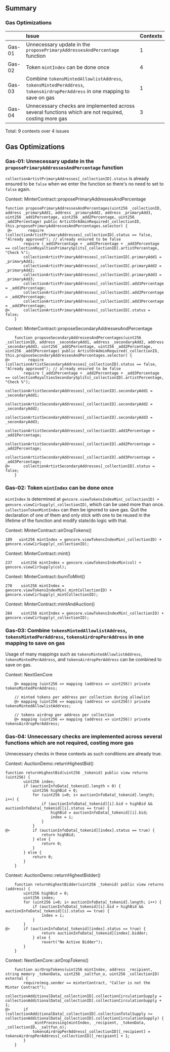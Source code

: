 ## Summary

### Gas Optimizations
| |Issue|Contexts|
|-|:-|:-|
| Gas-01 | Unnecessary update in the `proposePrimaryAddressesAndPercentage` function  | 1 |
| Gas-02 | Token `mintIndex` can be done once | 4 | 
| Gas-03 | Combine `tokensMintedAllowlistAddress`, `tokensMintedPerAddress`, `tokensAirdropPerAddress` in one mapping to save on gas  | 1 |
| Gas-04 | Unnecessary checks are implemented across several functions which are not required, costing more gas| 3 |

Total: 9 contexts over 4 issues

## Gas Optimizations
### Gas-01: Unnecessary update in the `proposePrimaryAddressesAndPercentage` function
`collectionArtistPrimaryAddresses[_collectionID].status` is already ensured to be `false` when we enter the function so there's no need to set to `false` again.

Context: MinterContract::proposePrimaryAddressesAndPercentage
```solidity
function proposePrimaryAddressesAndPercentages(uint256 _collectionID, address _primaryAdd1, address _primaryAdd2, address _primaryAdd3, uint256 _add1Percentage, uint256 _add2Percentage, uint256 _add3Percentage) public ArtistOrAdminRequired(_collectionID, this.proposePrimaryAddressesAndPercentages.selector) {
 @>       require (collectionArtistPrimaryAddresses[_collectionID].status == false, "Already approved"); // already ensured to be false
        require (_add1Percentage + _add2Percentage + _add3Percentage == collectionRoyaltiesPrimarySplits[_collectionID].artistPercentage, "Check %");
        collectionArtistPrimaryAddresses[_collectionID].primaryAdd1 = _primaryAdd1;
        collectionArtistPrimaryAddresses[_collectionID].primaryAdd2 = _primaryAdd2;
        collectionArtistPrimaryAddresses[_collectionID].primaryAdd3 = _primaryAdd3;
        collectionArtistPrimaryAddresses[_collectionID].add1Percentage = _add1Percentage;
        collectionArtistPrimaryAddresses[_collectionID].add2Percentage = _add2Percentage;
        collectionArtistPrimaryAddresses[_collectionID].add3Percentage = _add3Percentage;
@>      collectionArtistPrimaryAddresses[_collectionID].status = false;
    }

```
Context: MinterContract::proposeSecondaryAddressesAndPercentage
```solidity
    function proposeSecondaryAddressesAndPercentages(uint256 _collectionID, address _secondaryAdd1, address _secondaryAdd2, address _secondaryAdd3, uint256 _add1Percentage, uint256 _add2Percentage, uint256 _add3Percentage) public ArtistOrAdminRequired(_collectionID, this.proposeSecondaryAddressesAndPercentages.selector) {
@>        require (collectionArtistSecondaryAddresses[_collectionID].status == false, "Already approved"); // already ensured to be false
        require (_add1Percentage + _add2Percentage + _add3Percentage == collectionRoyaltiesSecondarySplits[_collectionID].artistPercentage, "Check %");
        collectionArtistSecondaryAddresses[_collectionID].secondaryAdd1 = _secondaryAdd1;
        collectionArtistSecondaryAddresses[_collectionID].secondaryAdd2 = _secondaryAdd2;
        collectionArtistSecondaryAddresses[_collectionID].secondaryAdd3 = _secondaryAdd3;
        collectionArtistSecondaryAddresses[_collectionID].add1Percentage = _add1Percentage;
        collectionArtistSecondaryAddresses[_collectionID].add2Percentage = _add2Percentage;
        collectionArtistSecondaryAddresses[_collectionID].add3Percentage = _add3Percentage;
@>      collectionArtistSecondaryAddresses[_collectionID].status = false;
    }
```


### Gas-02: Token `mintIndex` can be done once
`mintIndex` is determined at `gencore.viewTokensIndexMin(_collectionID) + gencore.viewCirSupply(_collectionID)`, which can be used more than once. `collectionTokenMintIndex` can then be ignored to save gas. Quit the declaration of one of them and only stick with one to be reused in the lifetime of the function and modify state/do logic with that.

Context: MinterContract::airDropTokens()
```solidity
189   uint256 mintIndex = gencore.viewTokensIndexMin(_collectionID) + gencore.viewCirSupply(_collectionID);
```
Context: MinterContract::mint()
```solidity
237    uint256 mintIndex = gencore.viewTokensIndexMin(col) + gencore.viewCirSupply(col);
```
Context: MinterContract::burnToMint()
```solidity
270    uint256 mintIndex = gencore.viewTokensIndexMin(_mintCollectionID) + gencore.viewCirSupply(_mintCollectionID);

```
Context: MinterContract::mintAndAuction()
```solidity
284    uint256 mintIndex = gencore.viewTokensIndexMin(_collectionID) + gencore.viewCirSupply(_collectionID);
```
### Gas-03: Combine `tokensMintedAllowlistAddress`, `tokensMintedPerAddress`, `tokensAirdropPerAddress` in one mapping to save on gas
Usage of many mappings such as `tokensMintedAllowlistAddress`, `tokensMintedPerAddress`, and `tokensAirdropPerAddress` can be combined to save on gas.

Context: NextGenCore
```solidity
    @> mapping (uint256 => mapping (address => uint256)) private tokensMintedPerAddress;

    // minted tokens per address per collection during allowlist
    @> mapping (uint256 => mapping (address => uint256)) private tokensMintedAllowlistAddress;

    // tokens airdrop per address per collection 
    @> mapping (uint256 => mapping (address => uint256)) private tokensAirdropPerAddress;
```

### Gas-04: Unnecessary checks are implemented across several functions which are not required, costing more gas
Unnecessary checks in these contexts as such conditions are already true. 

Context: AuctionDemo::returnHighestBid()
```solidity
function returnHighestBid(uint256 _tokenid) public view returns (uint256) {
        uint256 index;
        if (auctionInfoData[_tokenid].length > 0) {
            uint256 highBid = 0;
            for (uint256 i=0; i< auctionInfoData[_tokenid].length; i++) {
                if (auctionInfoData[_tokenid][i].bid > highBid && auctionInfoData[_tokenid][i].status == true) {
                    highBid = auctionInfoData[_tokenid][i].bid;
                    index = i;
                }
            }
@>          if (auctionInfoData[_tokenid][index].status == true) {
                return highBid;
            } else {
                return 0;
            }
        } else {
            return 0;
        }
    }
```

Context: AuctionDemo::returnHighestBidder()
```solidity
    function returnHighestBidder(uint256 _tokenid) public view returns (address) {
        uint256 highBid = 0;
        uint256 index;
        for (uint256 i=0; i< auctionInfoData[_tokenid].length; i++) {
            if (auctionInfoData[_tokenid][i].bid > highBid && auctionInfoData[_tokenid][i].status == true) {
                index = i;
            }
        }
@>      if (auctionInfoData[_tokenid][index].status == true) {
                return auctionInfoData[_tokenid][index].bidder;
            } else {
                revert("No Active Bidder");
        }
    }
```

Context: NextGenCore::airDropTokens()
```solidity
    function airDropTokens(uint256 mintIndex, address _recipient, string memory _tokenData, uint256 _saltfun_o, uint256 _collectionID) external {
        require(msg.sender == minterContract, "Caller is not the Minter Contract");
        collectionAdditionalData[_collectionID].collectionCirculationSupply = collectionAdditionalData[_collectionID].collectionCirculationSupply + 1;
@>      if (collectionAdditionalData[_collectionID].collectionTotalSupply >= collectionAdditionalData[_collectionID].collectionCirculationSupply) {
            _mintProcessing(mintIndex, _recipient, _tokenData, _collectionID, _saltfun_o);
            tokensAirdropPerAddress[_collectionID][_recipient] = tokensAirdropPerAddress[_collectionID][_recipient] + 1;
        }
    }
```